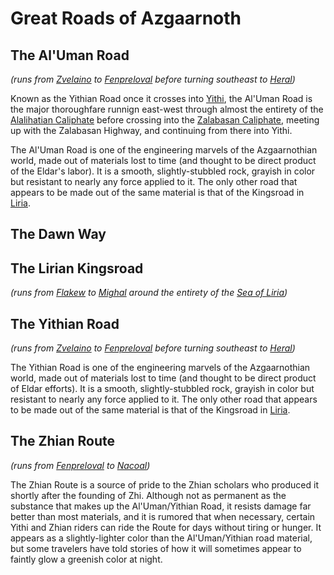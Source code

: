 # Great Roads of Azgaarnoth

## The Al'Uman Road
*(runs from [Zvelaino](/Cities/Zvelaino.md) to [Fenpreloval](/Cities/Fenpreloval.md) before turning southeast to [Heral](/Cities/Heral.md))*

Known as the Yithian Road once it crosses into [Yithi](/Nations/Yithi.md), the Al'Uman Road is the major thoroughfare runnign east-west through almost the entirety of the [Alalihatian Caliphate](/Nations/Alalihat.md) before crossing into the [Zalabasan Caliphate](/Nations/Zabalasa.md), meeting up with the Zalabasan Highway, and continuing from there into Yithi.

The Al'Uman Road is one of the engineering marvels of the Azgaarnothian world, made out of materials lost to time (and thought to be direct product of the Eldar's labor). It is a smooth, slightly-stubbled rock, grayish in color but resistant to nearly any force applied to it. The only other road that appears to be made out of the same material is that of the Kingsroad in [Liria](/Nations/Liria.md).

## The Dawn Way

## The Lirian Kingsroad
*(runs from [Flakew](/Cities/Flakew.md) to [Mighal](/Cities/Mighal.md) around the entirety of the [Sea of Liria](./SeaOfLiria.md))*

## The Yithian Road
*(runs from [Zvelaino](/Cities/Zvelaino.md) to [Fenpreloval](/Cities/Fenpreloval.md) before turning southeast to [Heral](/Cities/Heral.md))*

The Yithian Road is one of the engineering marvels of the Azgaarnothian world, made out of materials lost to time (and thought to be direct product of Eldar efforts). It is a smooth, slightly-stubbled rock, grayish in color but resistant to nearly any force applied to it. The only other road that appears to be made out of the same material is that of the Kingsroad in [Liria](/Nations/Liria.md).

## The Zhian Route
*(runs from [Fenpreloval](/Cities/Fenpreloval.md) to [Nacoal](/Cities/Nacoal.md))*

The Zhian Route is a source of pride to the Zhian scholars who produced it shortly after the founding of Zhi. Although not as permanent as the substance that makes up the Al'Uman/Yithian Road, it resists damage far better than most materials, and it is rumored that when necessary, certain Yithi and Zhian riders can ride the Route for days without tiring or hunger. It appears as a slightly-lighter color than the Al'Uman/Yithian road material, but some travelers have told stories of how it will sometimes appear to faintly glow a greenish color at night.


